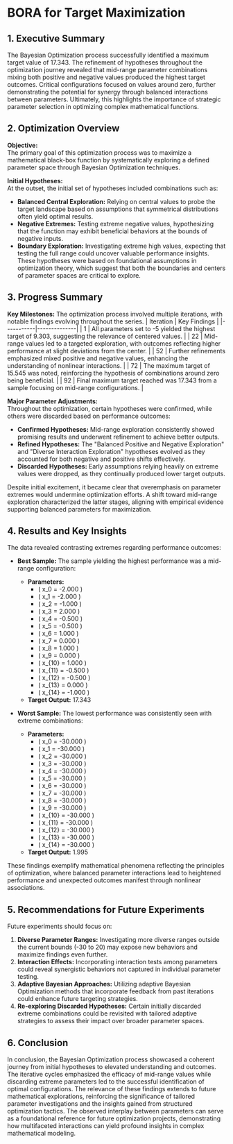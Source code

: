 # BORA for Target Maximization 

## 1. Executive Summary
The Bayesian Optimization process successfully identified a maximum target value of 17.343. The refinement of hypotheses throughout the optimization journey revealed that mid-range parameter combinations mixing both positive and negative values produced the highest target outcomes. Critical configurations focused on values around zero, further demonstrating the potential for synergy through balanced interactions between parameters. Ultimately, this highlights the importance of strategic parameter selection in optimizing complex mathematical functions.

## 2. Optimization Overview
**Objective:**  
The primary goal of this optimization process was to maximize a mathematical black-box function by systematically exploring a defined parameter space through Bayesian Optimization techniques.

**Initial Hypotheses:**  
At the outset, the initial set of hypotheses included combinations such as:
- **Balanced Central Exploration:** Relying on central values to probe the target landscape based on assumptions that symmetrical distributions often yield optimal results.
- **Negative Extremes:** Testing extreme negative values, hypothesizing that the function may exhibit beneficial behaviors at the bounds of negative inputs.
- **Boundary Exploration:** Investigating extreme high values, expecting that testing the full range could uncover valuable performance insights.
These hypotheses were based on foundational assumptions in optimization theory, which suggest that both the boundaries and centers of parameter spaces are critical to explore.

## 3. Progress Summary

**Key Milestones:**
The optimization process involved multiple iterations, with notable findings evolving throughout the series. 
| Iteration | Key Findings |
|-----------|--------------|
| 1         | All parameters set to -5 yielded the highest target of 9.303, suggesting the relevance of centered values. |
| 22        | Mid-range values led to a targeted exploration, with outcomes reflecting higher performance at slight deviations from the center. |
| 52        | Further refinements emphasized mixed positive and negative values, enhancing the understanding of nonlinear interactions. |
| 72        | The maximum target of 15.545 was noted, reinforcing the hypothesis of combinations around zero being beneficial. |
| 92        | Final maximum target reached was 17.343 from a sample focusing on mid-range configurations. |

**Major Parameter Adjustments:**  
Throughout the optimization, certain hypotheses were confirmed, while others were discarded based on performance outcomes:
- **Confirmed Hypotheses:** Mid-range exploration consistently showed promising results and underwent refinement to achieve better outputs.
- **Refined Hypotheses:** The "Balanced Positive and Negative Exploration" and "Diverse Interaction Exploration" hypotheses evolved as they accounted for both negative and positive shifts effectively.
- **Discarded Hypotheses:** Early assumptions relying heavily on extreme values were dropped, as they continually produced lower target outputs.

Despite initial excitement, it became clear that overemphasis on parameter extremes would undermine optimization efforts. A shift toward mid-range exploration characterized the latter stages, aligning with empirical evidence supporting balanced parameters for maximization.

## 4. Results and Key Insights
The data revealed contrasting extremes regarding performance outcomes:
- **Best Sample:** The sample yielding the highest performance was a mid-range configuration:
   - **Parameters:** 
     - \( x_0 = -2.000 \)
     - \( x_1 = -2.000 \)
     - \( x_2 = -1.000 \)
     - \( x_3 = 2.000 \)
     - \( x_4 = -0.500 \)
     - \( x_5 = -0.500 \)
     - \( x_6 = 1.000 \)
     - \( x_7 = 0.000 \)
     - \( x_8 = 1.000 \)
     - \( x_9 = 0.000 \)
     - \( x_{10} = 1.000 \)
     - \( x_{11} = -0.500 \)
     - \( x_{12} = -0.500 \)
     - \( x_{13} = 0.000 \)
     - \( x_{14} = -1.000 \)
   - **Target Output:** 17.343

- **Worst Sample:** The lowest performance was consistently seen with extreme combinations:
   - **Parameters:** 
     - \( x_0 = -30.000 \)
     - \( x_1 = -30.000 \)
     - \( x_2 = -30.000 \)
     - \( x_3 = -30.000 \)
     - \( x_4 = -30.000 \)
     - \( x_5 = -30.000 \)
     - \( x_6 = -30.000 \)
     - \( x_7 = -30.000 \)
     - \( x_8 = -30.000 \)
     - \( x_9 = -30.000 \)
     - \( x_{10} = -30.000 \)
     - \( x_{11} = -30.000 \)
     - \( x_{12} = -30.000 \)
     - \( x_{13} = -30.000 \)
     - \( x_{14} = -30.000 \)
   - **Target Output:** 1.995

These findings exemplify mathematical phenomena reflecting the principles of optimization, where balanced parameter interactions lead to heightened performance and unexpected outcomes manifest through nonlinear associations.

## 5. Recommendations for Future Experiments
Future experiments should focus on:
1. **Diverse Parameter Ranges:** Investigating more diverse ranges outside the current bounds (-30 to 20) may expose new behaviors and maximize findings even further.
2. **Interaction Effects:** Incorporating interaction tests among parameters could reveal synergistic behaviors not captured in individual parameter testing.
3. **Adaptive Bayesian Approaches:** Utilizing adaptive Bayesian Optimization methods that incorporate feedback from past iterations could enhance future targeting strategies.
4. **Re-exploring Discarded Hypotheses:** Certain initially discarded extreme combinations could be revisited with tailored adaptive strategies to assess their impact over broader parameter spaces.

## 6. Conclusion
In conclusion, the Bayesian Optimization process showcased a coherent journey from initial hypotheses to elevated understanding and outcomes. The iterative cycles emphasized the efficacy of mid-range values while discarding extreme parameters led to the successful identification of optimal configurations. The relevance of these findings extends to future mathematical explorations, reinforcing the significance of tailored parameter investigations and the insights gained from structured optimization tactics. The observed interplay between parameters can serve as a foundational reference for future optimization projects, demonstrating how multifaceted interactions can yield profound insights in complex mathematical modeling.
